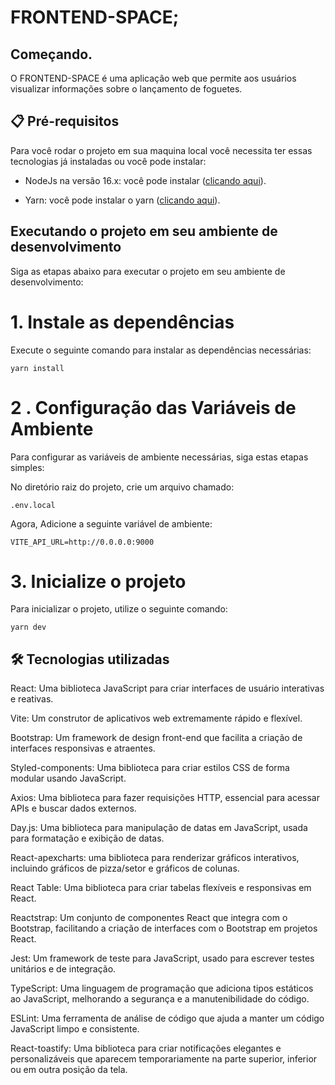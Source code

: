 # FRONTEND-SPACE;

## Começando.

O FRONTEND-SPACE é uma aplicação web que permite aos usuários visualizar informações sobre o lançamento de foguetes.

## 📋 Pré-requisitos

Para você rodar o projeto em sua maquina local você necessita ter essas tecnologias já instaladas ou você pode instalar:

- NodeJs na versão 16.x: você pode instalar ([clicando aqui](https://nodejs.org/en/download/)).

- Yarn: você pode instalar o yarn ([clicando aqui](https://classic.yarnpkg.com/lang/en/docs/install/#debian-stable)).

## Executando o projeto em seu ambiente de desenvolvimento

Siga as etapas abaixo para executar o projeto em seu ambiente de desenvolvimento:

# 1. Instale as dependências

Execute o seguinte comando para instalar as dependências necessárias:

```
yarn install
```

# 2 . Configuração das Variáveis de Ambiente

Para configurar as variáveis de ambiente necessárias, siga estas etapas simples:

No diretório raiz do projeto, crie um arquivo chamado:

```
.env.local
```

Agora, Adicione a seguinte variável de ambiente:

```
VITE_API_URL=http://0.0.0.0:9000
```

# 3. Inicialize o projeto

Para inicializar o projeto, utilize o seguinte comando:

```
yarn dev
```

## 🛠️ Tecnologias utilizadas

React: Uma biblioteca JavaScript para criar interfaces de usuário interativas e reativas.

Vite: Um construtor de aplicativos web extremamente rápido e flexível.

Bootstrap: Um framework de design front-end que facilita a criação de interfaces responsivas e atraentes.

Styled-components: Uma biblioteca para criar estilos CSS de forma modular usando JavaScript.

Axios: Uma biblioteca para fazer requisições HTTP, essencial para acessar APIs e buscar dados externos.

Day.js: Uma biblioteca para manipulação de datas em JavaScript, usada para formatação e exibição de datas.

React-apexcharts: uma biblioteca para renderizar gráficos interativos, incluindo gráficos de pizza/setor e gráficos de colunas.

React Table: Uma biblioteca para criar tabelas flexíveis e responsivas em React.

Reactstrap: Um conjunto de componentes React que integra com o Bootstrap, facilitando a criação de interfaces com o Bootstrap em projetos React.

Jest: Um framework de teste para JavaScript, usado para escrever testes unitários e de integração.

TypeScript: Uma linguagem de programação que adiciona tipos estáticos ao JavaScript, melhorando a segurança e a manutenibilidade do código.

ESLint: Uma ferramenta de análise de código que ajuda a manter um código JavaScript limpo e consistente.

React-toastify: Uma biblioteca para criar notificações elegantes e personalizáveis que aparecem temporariamente na parte superior, inferior ou em outra posição da tela.
